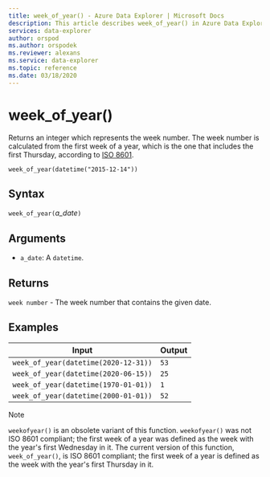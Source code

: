```yaml
---
title: week_of_year() - Azure Data Explorer | Microsoft Docs
description: This article describes week_of_year() in Azure Data Explorer.
services: data-explorer
author: orspod
ms.author: orspodek
ms.reviewer: alexans
ms.service: data-explorer
ms.topic: reference
ms.date: 03/18/2020
---
```

# week_of_year()

Returns an integer which represents the week number. The week number is calculated from the first week of a year, which is the one that includes the first Thursday, according to [ISO 8601](https://en.wikipedia.org/wiki/ISO_8601#Week_dates).

```kusto
week_of_year(datetime("2015-12-14"))
```

## Syntax

`week_of_year(`*a_date*`)`

## Arguments

* `a_date`: A `datetime`.

## Returns

`week number` - The week number that contains the given date.

## Examples

|Input                                    |Output|
|-----------------------------------------|------|
|`week_of_year(datetime(2020-12-31))`     |`53`  |
|`week_of_year(datetime(2020-06-15))`     |`25`  |
|`week_of_year(datetime(1970-01-01))`     |`1`   |
|`week_of_year(datetime(2000-01-01))`     |`52`  |

> [!NOTE]
> `weekofyear()` is an obsolete variant of this function. `weekofyear()` was not ISO 8601 compliant; the first week of a year was defined as the week with the year's first Wednesday in it.
The current version of this function, `week_of_year()`, is ISO 8601 compliant; the first week of a year is defined as the week with the year's first Thursday in it.